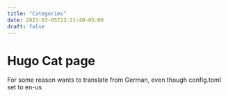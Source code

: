 ```yaml
---
title: "Categories"
date: 2023-03-05T23:21:48-05:00
draft: false
---
```


# Hugo Cat page
For some reason wants to translate from German, even though config.toml set to en-us